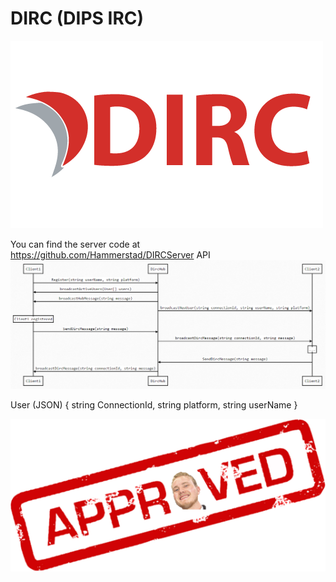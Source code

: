 # DIRC (DIPS IRC)

![API](img/dirc@2x.png)

You can find the server code at https://github.com/Hammerstad/DIRCServer
API
![API](img/dirc-api.png)



User (JSON) {
	string ConnectionId,
	string platform,
	string userName
}

![API](img/Approved.PNG)
